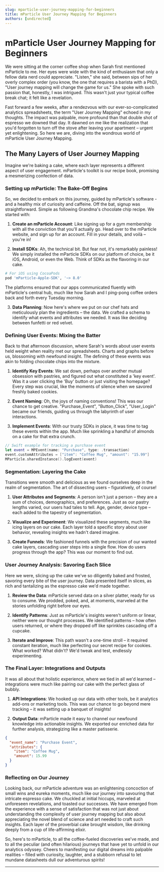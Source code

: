 ```yaml
---
slug: mparticle-user-journey-mapping-for-beginners
title: mParticle User Journey Mapping for Beginners
authors: [undirected]
---
```



# mParticle User Journey Mapping for Beginners

We were sitting at the corner coffee shop when Sarah first mentioned mParticle to me. Her eyes were wide with the kind of enthusiasm that only a fellow data nerd could appreciate. "Listen," she said, between sips of her overly complex order (you know, the one that requires a barista with a PhD), "User journey mapping will change the game for us." She spoke with such passion that, honestly, I was intrigued. This wasn't just your typical coffee break chat; it felt like a revelation.

Fast forward a few weeks, after a rendezvous with our ever-so-complicated analytics spreadsheets, the term "User Journey Mapping" echoed in my thoughts. The impact was palpable, more profound than that double shot of espresso we downed that day. It dawned on me like the realization that you'd forgotten to turn off the stove after leaving your apartment – urgent yet enlightening. So here we are, diving into the wondrous world of mParticle User Journey Mapping.

## The Many Layers of User Journey Mapping

Imagine we're baking a cake, where each layer represents a different aspect of user engagement. mParticle's toolkit is our recipe book, promising a mesmerizing confection of data.

### Setting up mParticle: The Bake-Off Begins

So, we decided to embark on this journey, guided by mParticle's software - and a healthy mix of curiosity and caffeine. Off the bat, signup was straightforward. Simple as following Grandma's chocolate chip recipe. We started with:

1. **Create an mParticle Account**: Like signing up for a gym membership with all the conviction that you'll actually go. Head over to the mParticle website, and sign up for an account. Fill in your details, and voilà – you're in!

2. **Install SDKs**: Ah, the technical bit. But fear not, it's remarkably painless! We simply installed the mParticle SDKs on our platform of choice, be it iOS, Android, or even the Web. Think of SDKs as the flavoring in our cake.

```bash
# For iOS using CocoaPods
pod 'mParticle-Apple-SDK', '~> 8.0'
```

The platforms ensured that our apps communicated fluently with mParticle's central hub, much like how Sarah and I ping-pong coffee orders back and forth every Tuesday morning.

3. **Data Planning**: Now here's where we put on our chef hats and meticulously plan the ingredients – the data. We crafted a schema to identify what events and attributes we needed. It was like deciding between funfetti or red velvet.

### Defining User Events: Mixing the Batter

Back to that afternoon discussion, where Sarah's words about user events held weight when reality met our spreadsheets. Charts and graphs before us, blossoming with newfound insight. The defining of these events was akin to folding chocolate chips into the mixture.

1. **Identify Key Events**: We sat down, perhaps over another mutual obsession with pastries, and figured out what constituted a 'key event'. Was it a user clicking the 'Buy' button or just visiting the homepage? Every step was crucial, like the moments of silence when we savored freshly baked cookies.

2. **Event Naming**: Oh, the joys of naming conventions! This was our chance to get creative. "Purchase_Event", "Button_Click", "User_Login" became our friends, guiding us through the labyrinth of user interactions.

3. **Implement Events**: With our trusty SDKs in place, it was time to tag these events within the app. Much like sprinkling a handful of almonds on a cake for that extra crunch. 

```swift
// Swift example for tracking a purchase event
let event = MPEvent(name: "Purchase", type: .transaction)
event.customAttributes = ["item": "Coffee Mug", "amount": "15.99"]
MParticle.sharedInstance().logEvent(event)
```

### Segmentation: Layering the Cake

Transitions were smooth and delicious as we found ourselves deep in the realm of segmentation. The art of dissecting users – figuratively, of course!

1. **User Attributes and Segments**: A person isn't just a person – they are a sum of choices, demographics, and preferences. Just as our pastry lengths varied, our users had tales to tell. Age, gender, device type – each added to the tapestry of segmentation.

2. **Visualize and Experiment**: We visualized these segments, much like icing layers on our cake. Each layer told a specific story about user behavior, revealing insights we hadn't dared imagine.

3. **Create Funnels**: We fashioned funnels with the precision of our wanted cake layers, cascading user steps into a single flow. How do users progress through the app? This was our moment to find out.

### User Journey Analysis: Savoring Each Slice

Here we were, slicing up the cake we've so diligently baked and frosted, savoring every bite of the user journey. Data presented itself in slices, as rich and tantalizing as the espresso cake we'd made together.

1. **Review the Data**: mParticle served data on a silver platter, ready for us to consume. We prodded, poked, and, at moments, marveled at the stories unfolding right before our eyes.

2. **Identify Patterns**: Just as mParticle's insights weren't uniform or linear, neither were our thought processes. We identified patterns – how often users returned, or where they dropped off like sprinkles cascading off a cupcake.

3. **Iterate and Improve**: This path wasn't a one-time stroll – it required constant iteration, much like perfecting our secret recipe for cookies. What worked? What didn't? We'd tweak and test, endlessly experimenting.

### The Final Layer: Integrations and Outputs

It was all about that holistic experience, where we tied in all we'd learned – integrations were much like pairing our cake with the perfect glass of bubbly.

1. **API Integrations**: We hooked up our data with other tools, be it analytics add-ons or marketing tools. This was our chance to go beyond mere tracking – it was setting up a banquet of insights!

2. **Output Data**: mParticle made it easy to channel our newfound knowledge into actionable insights. We exported our enriched data for further analysis, strategizing like a master patisserie.

```json
{
  "event_name": "Purchase Event",
  "attributes": {
    "item": "Coffee Mug",
    "amount": 15.99
  }
}
```

### Reflecting on Our Journey

Looking back, our mParticle adventure was an enlightening concoction of small wins and eureka moments, much like our journey into savouring that intricate espresso cake. We chuckled at initial hiccups, marveled at unforeseen revelations, and toasted our successes. We have emerged from the experience with a sense of satisfaction that was not just about understanding the complexity of user journey mapping but also about appreciating the novel blend of science and art needed to craft such insights. Each layer of the proverbial cake brought wisdom, like drinking deeply from a cup of life-affirming elixir.

So, here's to mParticle, to all the coffee-fueled discoveries we've made, and to all the peculiar (and often hilarious) journeys that have yet to unfold in our analytics odyssey. Cheers to manifesting our digital dreams into palpable realities – filled with curiosity, laughter, and a stubborn refusal to let mundane datasheets dull our adventurous spirits!

---